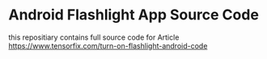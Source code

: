# Android Flashlight App Source Code 

this repositiary contains full source code for Article https://www.tensorfix.com/turn-on-flashlight-android-code
